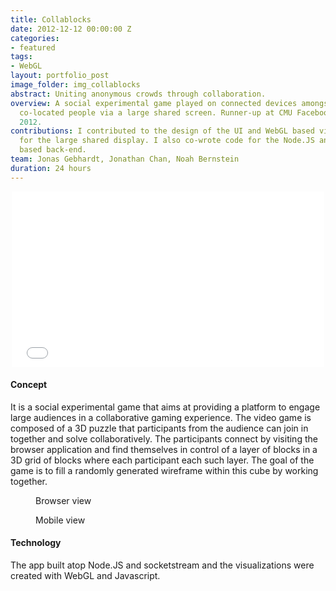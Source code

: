 ```yaml
---
title: Collablocks
date: 2012-12-12 00:00:00 Z
categories:
- featured
tags:
- WebGL
layout: portfolio_post
image_folder: img_collablocks
abstract: Uniting anonymous crowds through collaboration.
overview: A social experimental game played on connected devices amongst a group of
  co-located people via a large shared screen. Runner-up at CMU Facebook Hackathon
  2012.
contributions: I contributed to the design of the UI and WebGL based visualization
  for the large shared display. I also co-wrote code for the Node.JS and socketstream
  based back-end.
team: Jonas Gebhardt, Jonathan Chan, Noah Bernstein
duration: 24 hours
---
```


<p style="text-align: center">
	<iframe src="//player.vimeo.com/video/61863214?byline=0&amp;portrait=0" width="500" height="281" frameborder="0">
	</iframe>
</p>

<h4>Concept</h4>

It is a social experimental game that aims at providing a platform to engage large audiences in a collaborative gaming experience. The video game is composed of a 3D puzzle that participants from the audience can join in together and solve collaboratively. The participants connect by visiting the browser application and find themselves in control of a layer of blocks in a 3D grid of blocks where each participant each such layer. The goal of the game is to fill a randomly generated wireframe within this cube by working together.

<figure class="post-image">
	<img lazysrc="/img/img_collablocks/one.png">
	<figcaption>Browser view</figcaption>
</figure>

<figure class="post-image">
	<img lazysrc="/img/img_collablocks/four.png">
	<figcaption>Mobile view</figcaption>
</figure>

<h4>Technology</h4>

The app built atop Node.JS and socketstream and the visualizations were created with WebGL and Javascript.